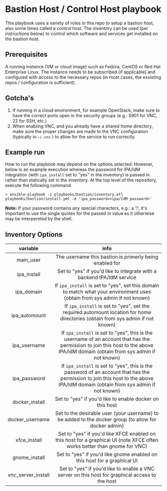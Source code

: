# Bastion Host / Control Host playbook

This playbook uses a variety of roles in this repo to setup a bastion host, also some times called a control host. The inventory can be used (per instructions below) to control which software and services get installed on the bastion host. 


## Prerequisites
A running instance (VM or cloud image) such as Fedora, CentOS or Red Hat Enterprise Linux. The instance needs to be subscribed (if applicable) and configured with access to the necessary repos (in most cases, the exsisting repos / configuration is sufficient).

## Gotcha's 
1. If running in a cloud environment, for example OpenStack, make sure to have the correct ports open in the security groups (e.g.: 5901 for VNC, 22 for SSH, etc.)
2. When enabling VNC, and you already have a shared home directory, make sure the proper changes are made to the VNC configuration (typically in `~/.vnc` ) to allow for the service to run correctly.

## Example run
How to run the playbook may depend on the options selected. However, below is an example execution whereas the password for IPA/IdM integration (with `ipa_install` set to "yes" in the inventory) is passed in rather than statically set in the inventory. At the top level of the repository, execute the following command:

```
> ansible-playbook -i playbooks/bastion/inventory.etl playbooks/bastion/install.yml -e 'ipa_password=<ipa/IdM password>'
```

**Note:** If your password contains any special characters, e.g.: a '!', it's important to use the single quotes for the passed in value as it otherwise may be interpereted by the shell. 

## Inventory Options

| variable | info |
|:--------:|:----:|
|main_user|The username this bastion is primerly being enabled for| 
|ipa_install|Set to "yes" if you'd like to integrate with a backend IPA/IdM service|
|ipa_domain|If `ipa_install` is set to "yes", set this domain to match what your environment uses (obtain from sys admin if not known)|
|ipa_automount|If `ipa_install` is set to "yes", set the required automount location for home directories (obtain from sys admin if not known)|
|ipa_username|If `ipa_install` is set to "yes", this is the username of an account that has the permission to join this host to the above IPA/IdM domain (obtain from sys admin if not known)|
|ipa_password|If `ipa_install` is set to "yes", this is the password of an account that has the permission to join this host to the above IPA/IdM domain (obtain from sys admin if not known)
|docker_install|Set to "yes" if you'd like to enable docker on this host|
|docker_username|Set to the desirable user (your username) to be added to the docker group (to allow for docker admin)|
|xfce_install|Set to "yes" if you'd like XFCE enabled on this host for a graphical UI (note XFCE often works better than gnome for VNC)|
|gnome_install|Set to "yes" if you'd like gnome enabled on this host for a graphical UI|
|vnc_server_install|Set to "yes" if you'd like to enable a VNC server on this host for graphical access to the host|


